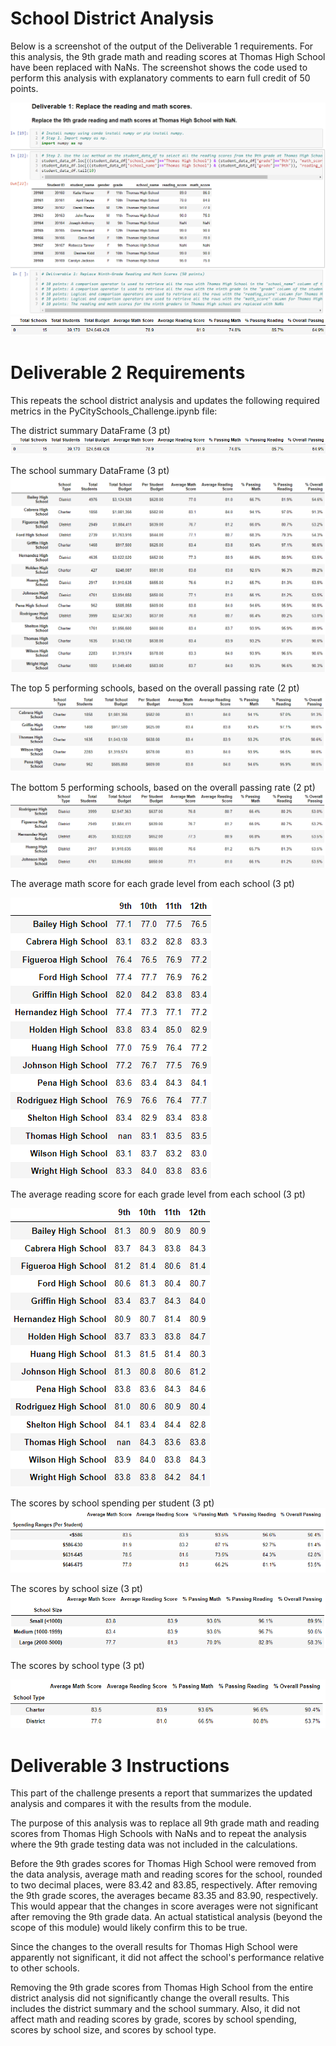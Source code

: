 # School District Analysis
Below is a screenshot of the output of the Deliverable 1 requirements. For this analysis, the 9th grade math and reading scores at Thomas High School have been replaced with NaNs. The screenshot shows the code used to perform this analysis with explanatory comments to earn full credit of 50 points.

![LinkedImage](Resources/Replace_the_9th_grade_reading_and_math_scores_at_Thomas_High_School_with_NaN.png)
![LinkedImage](Resources/District_Summary_DataFrame.png)

# Deliverable 2 Requirements
This repeats the school district analysis and updates the following required metrics in the PyCitySchools_Challenge.ipynb file:

The district summary DataFrame (3 pt)
![LinkedImage](Resources/District_Summary_DataFrame.png)

The school summary DataFrame (3 pt)
![LinkedImage](Resources/School_Summary_DataFrame.png)

The top 5 performing schools, based on the overall passing rate (2 pt)
![LinkedImage](Resources/Top_5_performing_schools_based_on_overall_passing_rate.png)

The bottom 5 performing schools, based on the overall passing rate (2 pt)
![LinkedImage](Resources/Bottom_5_performing_schools_based_on_overall_passing_rate.png)

The average math score for each grade level from each school (3 pt)

![LinkedImage](Resources/Average_math_score_for_each_grade_level_from_each_school.png)

The average reading score for each grade level from each school (3 pt)

![LinkedImage](Resources/Average_reading_score_for_each_grade_level_from_each_school.png)

The scores by school spending per student (3 pt)
![LinkedImage](Resources/Scores_by_school_spending_per_student.png)

The scores by school size (3 pt)
![LinkedImage](Resources/Scores_by_school_size.png)

The scores by school type (3 pt)

![LinkedImage](Resources/Scores_by_school_type.png)

# Deliverable 3 Instructions
This part of the challenge presents a report that summarizes the updated analysis and compares it with the results from the module.

The purpose of this analysis was to replace all 9th grade math and reading scores from Thomas High Schools with NaNs and to repeat the analysis where the 9th grade testing data was not included in the calculations.

Before the 9th grades scores for Thomas High School were removed from the data analysis, average math and reading scores for the school, rounded to two decimal places, were 83.42 and 83.85, respectively. After removing the 9th grade scores, the averages became 83.35 and 83.90, respectively. This would appear that the changes in score averages were not significant after removing the 9th grade data. An actual statistical analysis (beyond the scope of this module) would likely confirm this to be true. 

Since the changes to the overall results for Thomas High School were apparently not significant, it did not affect the school's performance relative to other schools.

Removing the 9th grade scores from Thomas High School from the entire district analysis did not significantly change the overall results. This includes the district summary and the school summary. Also, it did not affect math and reading scores by grade, scores by school spending, scores by school size, and scores by school type.
